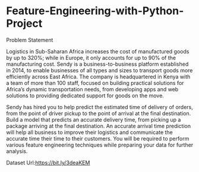 # Feature-Engineering-with-Python-Project

Problem Statement

Logistics in Sub-Saharan Africa increases the cost of manufactured goods by up to 320%; while in Europe, it only accounts for up to 90% of the manufacturing cost. Sendy is a business-to-business platform established in 2014, to enable businesses of all types and sizes to transport goods more efficiently across East Africa. The company is headquartered in Kenya with a team of more than 100 staff, focused on building practical solutions for Africa’s dynamic transportation needs, from developing apps and web solutions to providing dedicated support for goods on the move.

Sendy has hired you to help predict the estimated time of delivery of orders, from the point of driver pickup to the point of arrival at the final destination. Build a model that predicts an accurate delivery time, from picking up a package arriving at the final destination. An accurate arrival time prediction will help all business to improve their logistics and communicate the accurate time their time to their customers. You will be required to perform various feature engineering techniques while preparing your data for further analysis.

Dataset Url:https://bit.ly/3deaKEM
